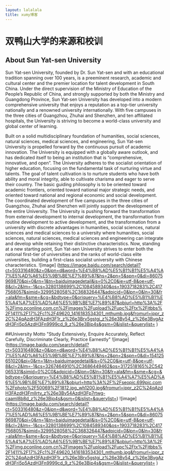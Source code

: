 ```yaml
---
layout: lalalala
title: xumy博客
---
```


# 双鸭山大学的来源和校训

## About Sun Yat-sen University

Sun Yat-sen University, founded by Dr. Sun Yat-sen and with an educational tradition spanning over 100 years, is a preeminent research, academic and cultural center and the premier location for talent development in South China. Under the direct supervision of the Ministry of Education of the People’s Republic of China, and strongly supported by both the Ministry and Guangdong Province, Sun Yat-sen University has developed into a modern comprehensive university that enjoys a reputation as a top-tier university nationally and a renowned university internationally. With five campuses in the three cities of Guangzhou, Zhuhai and Shenzhen, and ten affiliated hospitals, the University is striving to become a world-class university and global center of learning. 

Built on a solid multidisciplinary foundation of humanities, social sciences, natural sciences, medical sciences, and engineering, Sun Yat-sen University is propelled forward by the continuous pursuit of academic innovation. The University is equipped with a globally aware outlook, and has dedicated itself to being an institution that is “comprehensive, innovative, and open”. The University adheres to the socialist orientation of higher education, focusing on the fundamental task of nurturing virtue and talents. The goal of talent cultivation is to nurture students who have both ability and moral integrity, able to cultivate charisma and eager to serve their country. The basic guiding philosophy is to be oriented toward academic frontiers, oriented toward national major strategic needs, and oriented toward national and regional economic and social development. The coordinated development of five campuses in the three cities of Guangzhou, Zhuhai and Shenzhen will jointly support the development of the entire University. The University is pushing forward the transformation from external development to internal development, the transformation from routine development to active development, and the transformation from a university with discrete advantages in humanities, social sciences, natural sciences and medical sciences to a university where humanities, social sciences, natural sciences, medical sciences and engineering can integrate and develop while retaining their distinctive characteristics. Now, standing at a new starting point, Sun Yat-sen University strives to enter both the national first-tier of universities and the ranks of world-class elite universities, building a first-class socialist university with Chinese characteristics. 
![image]
(https://image.baidu.com/search/detail?ct=503316480&z=0&ipn=d&word=%E4%B8%AD%E5%B1%B1%E5%A4%A7%E5%AD%A6%E5%9B%BE%E7%89%87&hs=2&pn=5&spn=0&di=86075969870&pi=0&rn=1&tn=baiduimagedetail&is=0%2C0&ie=utf-8&oe=utf-8&cl=2&lm=-1&cs=3280138699%2C1084589340&os=1903718283%2C4177568057&simid=3299528058%2C368326447&adpicid=0&lpn=0&ln=30&fr=ala&fm=&sme=&cg=&bdtype=0&oriquery=%E4%B8%AD%E5%B1%B1%E5%A4%A7%E5%AD%A6%E5%9B%BE%E7%89%87&objurl=http%3A%2F%2Fimg.pconline.com.cn%2Fimages%2Fupload%2Fupc%2Ftx%2Fitbbs%2F1411%2F17%2Fc1%2F49620_1416183534301_mthumb.jpg&fromurl=ippr_z2C%24qAzdH3FAzdH3F1r_z%26e3Brv5gstgj_z%26e3Bv54_z%26e3BvgAzdH3Fri5p5AzdH3Fn9999cd_9_z%26e3Bip4s&gsm=0&islist=&querylist=
)




##University Motto
"Study Extensively, Enquire Accurately, Reflect Carefully, Discriminate Clearly, Practice Earnestly"
![image]
(https://image.baidu.com/search/detail?ct=503316480&z=0&ipn=d&word=%E4%B8%AD%E5%B1%B1%E5%A4%A7%E5%AD%A6%E5%9B%BE%E7%89%87&hs=2&pn=2&spn=0&di=154125651020&pi=0&rn=1&tn=baiduimagedetail&is=0%2C0&ie=utf-8&oe=utf-8&cl=2&lm=-1&cs=3267464910%2C3686449462&os=3172518165%2C542065331&simid=0%2C0&adpicid=0&lpn=0&ln=30&fr=ala&fm=&sme=&cg=&bdtype=0&oriquery=%E4%B8%AD%E5%B1%B1%E5%A4%A7%E5%AD%A6%E5%9B%BE%E7%89%87&objurl=http%3A%2F%2Fseopic.699pic.com%2Fphoto%2F50069%2F1812.jpg_wh1200.jpg&fromurl=ippr_z2C%24qAzdH3FAzdH3Fmllrtv_z%26e3Bv54AzdH3Fp7rtwg-caaml8b8d_z%26e3Bip4s&gsm=0&islist=&querylist=)
![image]
(https://image.baidu.com/search/detail?ct=503316480&z=0&ipn=d&word=%E4%B8%AD%E5%B1%B1%E5%A4%A7%E5%AD%A6%E5%9B%BE%E7%89%87&hs=2&pn=5&spn=0&di=86075969870&pi=0&rn=1&tn=baiduimagedetail&is=0%2C0&ie=utf-8&oe=utf-8&cl=2&lm=-1&cs=3280138699%2C1084589340&os=1903718283%2C4177568057&simid=3299528058%2C368326447&adpicid=0&lpn=0&ln=30&fr=ala&fm=&sme=&cg=&bdtype=0&oriquery=%E4%B8%AD%E5%B1%B1%E5%A4%A7%E5%AD%A6%E5%9B%BE%E7%89%87&objurl=http%3A%2F%2Fimg.pconline.com.cn%2Fimages%2Fupload%2Fupc%2Ftx%2Fitbbs%2F1411%2F17%2Fc1%2F49620_1416183534301_mthumb.jpg&fromurl=ippr_z2C%24qAzdH3FAzdH3F1r_z%26e3Brv5gstgj_z%26e3Bv54_z%26e3BvgAzdH3Fri5p5AzdH3Fn9999cd_9_z%26e3Bip4s&gsm=0&islist=&querylist=
)